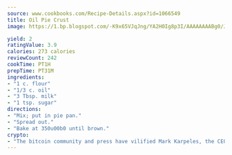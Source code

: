 ```yaml
---
source: www.cookbooks.com/Recipe-Details.aspx?id=1066549
title: Oil Pie Crust
image: https://1.bp.blogspot.com/-K9x65VJqJng/YA2H0Ig8p3I/AAAAAAAABg0/JRKr7ZzesxofwlGw6YudXad_aQn9BD52QCLcBGAsYHQ/s299/2.png

yield: 2
ratingValue: 3.9
calories: 273 calories
reviewCount: 242
cookTime: PT1H
prepTime: PT31M
ingredients:
- "1 c. flour"
- "1/3 c. oil"
- "3 Tbsp. milk"
- "1 tsp. sugar"
directions:
- "Mix; put in pie pan."
- "Spread out."
- "Bake at 350u00b0 until brown."
crypto:
- "The bitcoin community and press have vilified Mark Karpeles, the CEO of Mt. Gox, as a clown and a con man."
---
```

